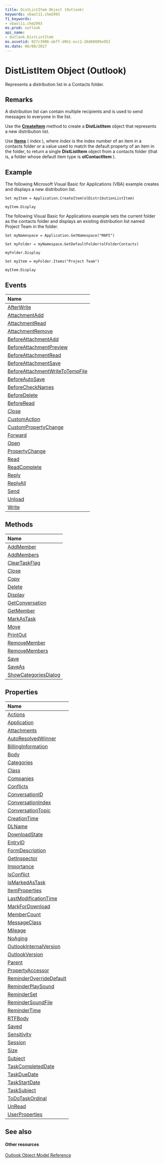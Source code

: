 ```yaml
---
title: DistListItem Object (Outlook)
keywords: vbaol11.chm2993
f1_keywords:
- vbaol11.chm2993
ms.prod: outlook
api_name:
- Outlook.DistListItem
ms.assetid: 027c3986-abff-d9b1-ecc2-26d60805e952
ms.date: 06/08/2017
---
```



# DistListItem Object (Outlook)

Represents a distribution list in a Contacts folder.


## Remarks

 A distribution list can contain multiple recipients and is used to send messages to everyone in the list.

Use the **[CreateItem](application-createitem-method-outlook.md)** method to create a **DistListItem** object that represents a new distribution list.

Use **[Items](folder-items-property-outlook.md)** ( _index_ ), where _index_ is the index number of an item in a contacts folder or a value used to match the default property of an item in the folder, to return a single **DistListItem** object from a contacts folder (that is, a folder whose default item type is **olContactItem** ).


## Example

The following Microsoft Visual Basic for Applications (VBA) example creates and displays a new distribution list.


```
Set myItem = Application.CreateItem(olDistributionListItem) 
 
myItem.Display
```

The following Visual Basic for Applications example sets the current folder as the contacts folder and displays an existing distribution list named Project Team in the folder.




```
Set myNamespace = Application.GetNamespace("MAPI") 
 
Set myFolder = myNamespace.GetDefaultFolder(olFolderContacts) 
 
myFolder.Display 
 
Set myItem = myFolder.Items("Project Team") 
 
myItem.Display
```


## Events



|**Name**|
|:-----|
|[AfterWrite](distlistitem-afterwrite-event-outlook.md)|
|[AttachmentAdd](distlistitem-attachmentadd-event-outlook.md)|
|[AttachmentRead](distlistitem-attachmentread-event-outlook.md)|
|[AttachmentRemove](distlistitem-attachmentremove-event-outlook.md)|
|[BeforeAttachmentAdd](distlistitem-beforeattachmentadd-event-outlook.md)|
|[BeforeAttachmentPreview](distlistitem-beforeattachmentpreview-event-outlook.md)|
|[BeforeAttachmentRead](distlistitem-beforeattachmentread-event-outlook.md)|
|[BeforeAttachmentSave](distlistitem-beforeattachmentsave-event-outlook.md)|
|[BeforeAttachmentWriteToTempFile](distlistitem-beforeattachmentwritetotempfile-event-outlook.md)|
|[BeforeAutoSave](distlistitem-beforeautosave-event-outlook.md)|
|[BeforeCheckNames](distlistitem-beforechecknames-event-outlook.md)|
|[BeforeDelete](distlistitem-beforedelete-event-outlook.md)|
|[BeforeRead](distlistitem-beforeread-event-outlook.md)|
|[Close](distlistitem-close-event-outlook.md)|
|[CustomAction](distlistitem-customaction-event-outlook.md)|
|[CustomPropertyChange](distlistitem-custompropertychange-event-outlook.md)|
|[Forward](distlistitem-forward-event-outlook.md)|
|[Open](distlistitem-open-event-outlook.md)|
|[PropertyChange](distlistitem-propertychange-event-outlook.md)|
|[Read](distlistitem-read-event-outlook.md)|
|[ReadComplete](distlistitem-readcomplete-event-outlook.md)|
|[Reply](distlistitem-reply-event-outlook.md)|
|[ReplyAll](distlistitem-replyall-event-outlook.md)|
|[Send](distlistitem-send-event-outlook.md)|
|[Unload](distlistitem-unload-event-outlook.md)|
|[Write](distlistitem-write-event-outlook.md)|

## Methods



|**Name**|
|:-----|
|[AddMember](distlistitem-addmember-method-outlook.md)|
|[AddMembers](distlistitem-addmembers-method-outlook.md)|
|[ClearTaskFlag](distlistitem-cleartaskflag-method-outlook.md)|
|[Close](distlistitem-close-method-outlook.md)|
|[Copy](distlistitem-copy-method-outlook.md)|
|[Delete](distlistitem-delete-method-outlook.md)|
|[Display](distlistitem-display-method-outlook.md)|
|[GetConversation](distlistitem-getconversation-method-outlook.md)|
|[GetMember](distlistitem-getmember-method-outlook.md)|
|[MarkAsTask](distlistitem-markastask-method-outlook.md)|
|[Move](distlistitem-move-method-outlook.md)|
|[PrintOut](distlistitem-printout-method-outlook.md)|
|[RemoveMember](distlistitem-removemember-method-outlook.md)|
|[RemoveMembers](distlistitem-removemembers-method-outlook.md)|
|[Save](distlistitem-save-method-outlook.md)|
|[SaveAs](distlistitem-saveas-method-outlook.md)|
|[ShowCategoriesDialog](distlistitem-showcategoriesdialog-method-outlook.md)|

## Properties



|**Name**|
|:-----|
|[Actions](distlistitem-actions-property-outlook.md)|
|[Application](distlistitem-application-property-outlook.md)|
|[Attachments](distlistitem-attachments-property-outlook.md)|
|[AutoResolvedWinner](distlistitem-autoresolvedwinner-property-outlook.md)|
|[BillingInformation](distlistitem-billinginformation-property-outlook.md)|
|[Body](distlistitem-body-property-outlook.md)|
|[Categories](distlistitem-categories-property-outlook.md)|
|[Class](distlistitem-class-property-outlook.md)|
|[Companies](distlistitem-companies-property-outlook.md)|
|[Conflicts](distlistitem-conflicts-property-outlook.md)|
|[ConversationID](distlistitem-conversationid-property-outlook.md)|
|[ConversationIndex](distlistitem-conversationindex-property-outlook.md)|
|[ConversationTopic](distlistitem-conversationtopic-property-outlook.md)|
|[CreationTime](distlistitem-creationtime-property-outlook.md)|
|[DLName](distlistitem-dlname-property-outlook.md)|
|[DownloadState](distlistitem-downloadstate-property-outlook.md)|
|[EntryID](distlistitem-entryid-property-outlook.md)|
|[FormDescription](distlistitem-formdescription-property-outlook.md)|
|[GetInspector](distlistitem-getinspector-property-outlook.md)|
|[Importance](distlistitem-importance-property-outlook.md)|
|[IsConflict](distlistitem-isconflict-property-outlook.md)|
|[IsMarkedAsTask](distlistitem-ismarkedastask-property-outlook.md)|
|[ItemProperties](distlistitem-itemproperties-property-outlook.md)|
|[LastModificationTime](distlistitem-lastmodificationtime-property-outlook.md)|
|[MarkForDownload](distlistitem-markfordownload-property-outlook.md)|
|[MemberCount](distlistitem-membercount-property-outlook.md)|
|[MessageClass](distlistitem-messageclass-property-outlook.md)|
|[Mileage](distlistitem-mileage-property-outlook.md)|
|[NoAging](distlistitem-noaging-property-outlook.md)|
|[OutlookInternalVersion](distlistitem-outlookinternalversion-property-outlook.md)|
|[OutlookVersion](distlistitem-outlookversion-property-outlook.md)|
|[Parent](distlistitem-parent-property-outlook.md)|
|[PropertyAccessor](distlistitem-propertyaccessor-property-outlook.md)|
|[ReminderOverrideDefault](distlistitem-reminderoverridedefault-property-outlook.md)|
|[ReminderPlaySound](distlistitem-reminderplaysound-property-outlook.md)|
|[ReminderSet](distlistitem-reminderset-property-outlook.md)|
|[ReminderSoundFile](distlistitem-remindersoundfile-property-outlook.md)|
|[ReminderTime](distlistitem-remindertime-property-outlook.md)|
|[RTFBody](distlistitem-rtfbody-property-outlook.md)|
|[Saved](distlistitem-saved-property-outlook.md)|
|[Sensitivity](distlistitem-sensitivity-property-outlook.md)|
|[Session](distlistitem-session-property-outlook.md)|
|[Size](distlistitem-size-property-outlook.md)|
|[Subject](distlistitem-subject-property-outlook.md)|
|[TaskCompletedDate](distlistitem-taskcompleteddate-property-outlook.md)|
|[TaskDueDate](distlistitem-taskduedate-property-outlook.md)|
|[TaskStartDate](distlistitem-taskstartdate-property-outlook.md)|
|[TaskSubject](distlistitem-tasksubject-property-outlook.md)|
|[ToDoTaskOrdinal](distlistitem-todotaskordinal-property-outlook.md)|
|[UnRead](distlistitem-unread-property-outlook.md)|
|[UserProperties](distlistitem-userproperties-property-outlook.md)|

## See also


#### Other resources


[Outlook Object Model Reference](http://msdn.microsoft.com/library/73221b13-d8d8-99b8-3394-b95dbbfd5ddc%28Office.15%29.aspx)
